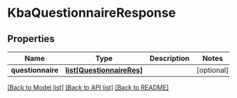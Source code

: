# KbaQuestionnaireResponse

## Properties
Name | Type | Description | Notes
------------ | ------------- | ------------- | -------------
**questionnaire** | [**list[QuestionnaireRes]**](QuestionnaireRes.md) |  | [optional] 

[[Back to Model list]](../README.md#documentation-for-models) [[Back to API list]](../README.md#documentation-for-api-endpoints) [[Back to README]](../README.md)

